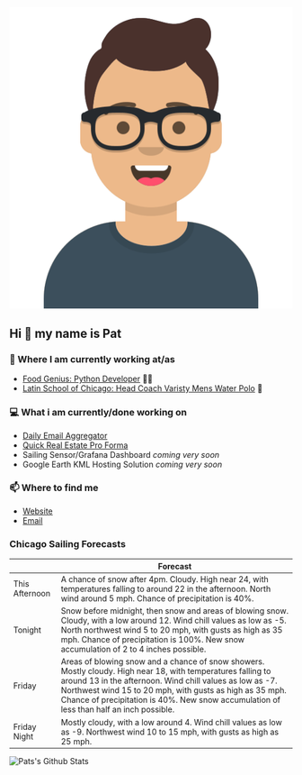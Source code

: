 [![Social banner for p-j-falconer](https://raw.githubusercontent.com/P-J-FALCONER/P-J-FALCONER/master/assets/avataaars.svg)](https://patfalconer.com/)
## Hi :wave: my name is Pat

### 💼 Where I am currently working at/as
- [Food Genius: Python Developer](https://getfoodgenius.com/) 🍔🐍
- [Latin School of Chicago: Head Coach Varisty Mens Water Polo](https://www.latinschool.org/) 🤽


### 💻 What i am currently/done working on
 - [Daily Email Aggregator](https://github.com/P-J-FALCONER/dott_daily_mail)
 - [Quick Real Estate Pro Forma](https://github.com/P-J-FALCONER/henry)
 - Sailing Sensor/Grafana Dashboard *coming very soon*
 - Google Earth KML Hosting Solution *coming very soon*

### 📫 Where to find me
 - [Website](https://patfalconer.com/)
 - [Email](mailto:patrick.j.falconer@gmail.com)


### Chicago Sailing Forecasts
|   | Forecast  |
|---|---|
| This Afternoon | A chance of snow after 4pm. Cloudy. High near 24, with temperatures falling to around 22 in the afternoon. North wind around 5 mph. Chance of precipitation is 40%. |
| Tonight | Snow before midnight, then snow and areas of blowing snow. Cloudy, with a low around 12. Wind chill values as low as -5. North northwest wind 5 to 20 mph, with gusts as high as 35 mph. Chance of precipitation is 100%. New snow accumulation of 2 to 4 inches possible. |
| Friday | Areas of blowing snow and a chance of snow showers. Mostly cloudy. High near 18, with temperatures falling to around 13 in the afternoon. Wind chill values as low as -7. Northwest wind 15 to 20 mph, with gusts as high as 35 mph. Chance of precipitation is 40%. New snow accumulation of less than half an inch possible. |
| Friday Night | Mostly cloudy, with a low around 4. Wind chill values as low as -9. Northwest wind 10 to 15 mph, with gusts as high as 25 mph. |

![Pats's Github Stats](https://github-readme-stats.vercel.app/api?username=p-j-falconer&show_icons=true&theme=radical)
